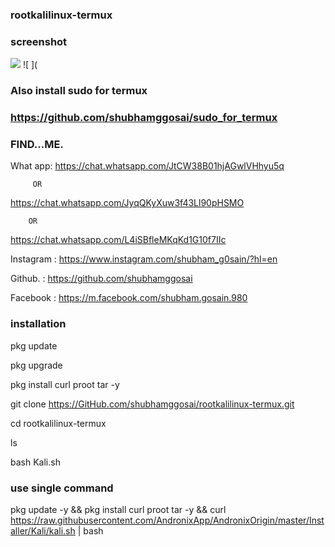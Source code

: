 ### rootkalilinux-termux

### screenshot

![ ](https://github.com/shubhamggosai/rootkalilinux-termux/blob/master/Screenshot/Screenshot_20200916_164237.jpg)
![ ](

### Also install sudo for termux

### https://github.com/shubhamggosai/sudo_for_termux

### FIND...ME.


What app:
https://chat.whatsapp.com/JtCW38B01hjAGwlVHhyu5q

         OR

https://chat.whatsapp.com/JyqQKyXuw3f43Ll90pHSMO

        OR

https://chat.whatsapp.com/L4iSBfleMKqKd1G10f7IIc


Instagram : https://www.instagram.com/shubham_g0sain/?hl=en

Github.   : https://github.com/shubhamggosai

Facebook  : https://m.facebook.com/shubham.gosain.980



### installation
 pkg update

 pkg upgrade

 pkg install curl proot tar -y

 git clone https://GitHub.com/shubhamggosai/rootkalilinux-termux.git
 
 cd rootkalilinux-termux
 
 ls

 bash Kali.sh
 
### use single command

 pkg update -y && pkg install curl proot tar -y && curl https://raw.githubusercontent.com/AndronixApp/AndronixOrigin/master/Installer/Kali/kali.sh | bash
